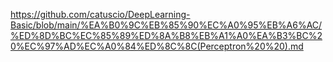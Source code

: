 https://github.com/catuscio/DeepLearning-Basic/blob/main/%EA%B0%9C%EB%85%90%EC%A0%95%EB%A6%AC/%ED%8D%BC%EC%85%89%ED%8A%B8%EB%A1%A0%EA%B3%BC%20%EC%97%AD%EC%A0%84%ED%8C%8C(Perceptron%20%20).md
